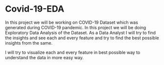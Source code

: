 # Covid-19-EDA

In this project we will be working on COVID-19 Dataset which was generated during COVID-19 pandemic. In this project we will be doing Exploratory Data Analysis of the Dataset. As a Data Analyst I will try to find the insights and see each and every feature and try to find the best possible insights from the same.

I will try to visualize each and every feature in best possible way to understand the data in more easy way.
